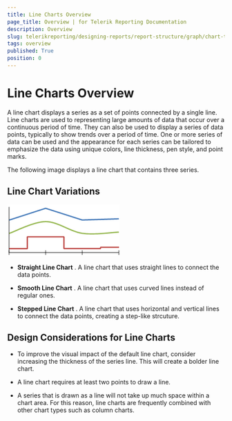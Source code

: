 ```yaml
---
title: Line Charts Overview
page_title: Overview | for Telerik Reporting Documentation
description: Overview
slug: telerikreporting/designing-reports/report-structure/graph/chart-types/line-charts/overview
tags: overview
published: True
position: 0
---
```


# Line Charts Overview



A line chart displays a series as a set of points connected by a single line. Line charts are used to representing        large amounts of data that occur over a continuous period of time. They can also be used to display a series of data points,        typically to show trends over a period of time. One or more series of data can be used and the appearance for each series        can be tailored to emphasize the data using unique colors, line thickness, pen style, and point marks.       

The following image displays a line chart that contains three series.       

## Line Chart Variations  

  ![Line Types](images/Graph/LineTypes.png)

* __Straight Line Chart__ .               A line chart that uses straight lines to connect the data points.             

* __Smooth Line Chart__ .               A line chart that uses curved lines instead of regular ones.             

* __Stepped Line Chart__ .               A line chart that uses horizontal and vertical lines to connect the data points, creating a step-like strcuture.             

## Design Considerations for Line Charts

* To improve the visual impact of the default line chart, consider increasing the thickness    				of the series line. This will create a bolder line chart.

* A line chart requires at least two points to draw a line.

* A series that is drawn as a line will not take up much space within a chart area.    				For this reason, line charts are frequently combined with other chart types such as column charts.
